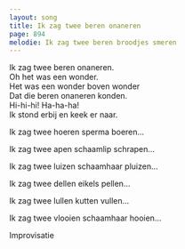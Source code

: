 ```yaml
---
layout: song
title: Ik zag twee beren onaneren
page: 894
melodie: Ik zag twee beren broodjes smeren
---
```


Ik zag twee beren onaneren.  
Oh het was een wonder.  
Het was een wonder boven wonder  
Dat die beren onaneren konden.  
Hi-hi-hi! Ha-ha-ha!  
Ik stond erbij en keek er naar.  

Ik zag twee hoeren sperma boeren...  

Ik zag twee apen schaamlip schrapen...  

Ik zag twee luizen schaamhaar pluizen...  

Ik zag twee dellen eikels pellen...  

Ik zag twee lullen kutten vullen...  

Ik zag twee vlooien schaamhaar hooien...  

Improvisatie  

